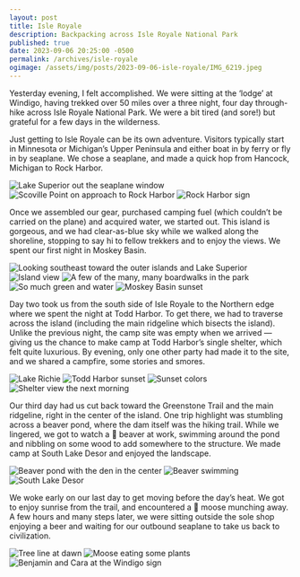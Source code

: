 ```yaml
---
layout: post
title: Isle Royale
description: Backpacking across Isle Royale National Park
published: true
date: 2023-09-06 20:25:00 -0500
permalink: /archives/isle-royale
ogimage: /assets/img/posts/2023-09-06-isle-royale/IMG_6219.jpeg
---
```

Yesterday evening, I felt accomplished. We were sitting at the ‘lodge’ at Windigo, having trekked over 50 miles over a three night, four day through-hike across Isle Royale National Park. We were a bit tired (and sore!) but grateful for a few days in the wilderness.

Just getting to Isle Royale can be its own adventure. Visitors typically start in Minnesota or Michigan’s Upper Peninsula and either boat in by ferry or fly in by seaplane. We chose a seaplane, and made a quick hop from Hancock, Michigan to Rock Harbor.

![Lake Superior out the seaplane window][1]
![Scoville Point on approach to Rock Harbor][2]
![Rock Harbor sign][3]

Once we assembled our gear, purchased camping fuel (which couldn’t be carried on the plane) and acquired water, we started out. This island is gorgeous, and we had clear-as-blue sky while we walked along the shoreline, stopping to say hi to fellow trekkers and to enjoy the views. We spent our first night in Moskey Basin.

![Looking southeast toward the outer islands and Lake Superior][4]
![Island view][5]
![A few of the many, many boardwalks in the park][6]
![So much green and water][7]
![Moskey Basin sunset][8]

Day two took us from the south side of Isle Royale to the Northern edge where we spent the night at Todd Harbor. To get there, we had to traverse across the island (including the main ridgeline which bisects the island). Unlike the previous night, the camp site was empty when we arrived — giving us the chance to make camp at Todd Harbor’s single shelter, which felt quite luxurious. By evening, only one other party had made it to the site, and we shared a campfire, some stories and smores.

![Lake Richie][9]
![Todd Harbor sunset][10]
![Sunset colors][11]
![Shelter view the next morning][12]

Our third day had us cut back toward the Greenstone Trail and the main ridgeline, right in the center of the island. One trip highlight was stumbling across a beaver pond, where the dam itself was the hiking trail. While we lingered, we got to watch a 🦫 beaver at work, swimming around the pond and nibbling on some wood to add somewhere to the structure. We made camp at South Lake Desor and enjoyed the landscape.

![Beaver pond with the den in the center][13]
![Beaver swimming][14]
![South Lake Desor][15]

We woke early on our last day to get moving before the day’s heat. We got to enjoy sunrise from the trail, and encountered a 🫎 moose munching away. A few hours and many steps later, we were sitting outside the sole shop enjoying a beer and waiting for our outbound seaplane to take us back to civilization.

![Tree line at dawn][16]
![Moose eating some plants][17]
![Benjamin and Cara at the Windigo sign][18]

[1]: /assets/img/posts/2023-09-06-isle-royale/IMG_6214.jpeg
[2]: /assets/img/posts/2023-09-06-isle-royale/IMG_6219.jpeg
[3]: /assets/img/posts/2023-09-06-isle-royale/IMG_6243.jpeg
[4]: /assets/img/posts/2023-09-06-isle-royale/IMG_6248.jpeg
[5]: /assets/img/posts/2023-09-06-isle-royale/IMG_6260.jpeg
[6]: /assets/img/posts/2023-09-06-isle-royale/IMG_6264.jpeg
[7]: /assets/img/posts/2023-09-06-isle-royale/IMG_6275.jpeg
[8]: /assets/img/posts/2023-09-06-isle-royale/IMG_6302.jpeg
[9]: /assets/img/posts/2023-09-06-isle-royale/IMG_6329.jpeg
[10]: /assets/img/posts/2023-09-06-isle-royale/IMG_6378.jpeg
[11]: /assets/img/posts/2023-09-06-isle-royale/IMG_6409.jpeg
[12]: /assets/img/posts/2023-09-06-isle-royale/IMG_6452.jpeg
[13]: /assets/img/posts/2023-09-06-isle-royale/IMG_6458.jpeg
[14]: /assets/img/posts/2023-09-06-isle-royale/IMG_6478.jpeg
[15]: /assets/img/posts/2023-09-06-isle-royale/IMG_6496.jpeg
[16]: /assets/img/posts/2023-09-06-isle-royale/IMG_6529.jpeg
[17]: /assets/img/posts/2023-09-06-isle-royale/IMG_6536.jpeg
[18]: /assets/img/posts/2023-09-06-isle-royale/IMG_6554.jpeg